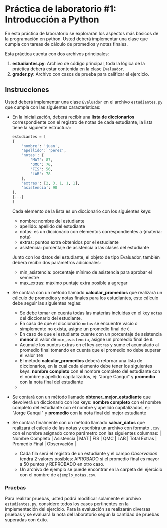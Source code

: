 # Práctica de laboratorio #1: Introducción a Python
En esta práctica de laboratorio se explorarán los aspectos más básicos de la programación en python. Usted deberá 
implementar una clase que cumpla con tareas de cálculo de promedios y notas finales.

Esta práctica cuenta con dos archivos principales:
  1. **estudiantes.py**: Archivo de código principal, toda la lógica de la práctica deberá estar contenida en la clase `Evaluador`.
  2. **grader.py**: Archivo con casos de prueba para calificar el ejercicio.

## Instrucciones
Usted deberá implementar una clase `Evaluador` en el archivo `estudiantes.py` que cumpla con las siguientes características:
  - En la inicialización, deberá recibir una **lista de diccionarios** correspondiente con el registro de notas de cada estudiante,
    la lista tiene la siguiente estructura:
    ```python
    estudiantes = [
    {
        'nombre': 'juan',
        'apellido': 'perez',
        'notas': {
            'MAT': 87,
            'QMC': 76,
            'FIS': 56,
            'LAB': 78
        },
        'extras': [2, 3, 1, 1, 1],
        'asistencia': 90
    },
    {...}
    ]
    ```
    Cada elemento de la lista es un diccionario con los siguientes keys:
      - nombre: nombre del estudiante
      - apellido: apellido del estudiante
      - notas: es un diccionario con elementos correspondientes a {materia: nota}
      - extras: puntos extra obtenidos por el estudiante
      - asistencia: porcentaje de asistencia a las clases del estudiante
    
    Junto con los datos del estudiante, el objeto de tipo Evaluador, también deberá recibir dos parámetros adicionales:
      - min_asistencia: porcentaje mínimo de asistencia para aprobar el semestre
      - max_extras: máximo puntaje extra posible a agregar
    
  - Se contará con un método llamado **calcular_promedios** que realizará un cálculo de promedios y notas finales
    para los estudiantes, este cálculo debe seguir las siguientes reglas:
    - Se debe tomar en cuenta todas las materias incluidas en el key `notas` del diccionario del estudiante. 
    - En caso de que el diccionario `notas` se encuentre vacìo o simplemente no exista, asigne un promedio final de `0`.
    - En caso de que el estudiante cuente con un porcentaje de asistencia **menor** al valor de `min_asistencia`, asigne un promedio final de `0`.
    - Acumule los puntos extras en el key `extras` y sume el acumulado al promedio final tomando en cuenta que el promedio no debe superar el valor `100`
    - El método **calcular_promedios** deberá retornar una lista de diccionarios, en la cual cada elemento debe tener los siguientes keys: **nombre completo** con el 
      nombre completo del estudiante con el nombre y apellido capitalizados, ej: "Jorge Canqui" y **promedio** con la nota final del estudiante
    - 
  - Se contará con un método llamado **obtener_mejor_estudiante** que devolverá un diccionario con los keys: **nombre completo** con el 
      nombre completo del estudiante con el nombre y apellido capitalizados, ej: "Jorge Canqui" y **promedio** con la nota final del mejor estudiante
  - Se contará finalmente con un método llamado **salvar_datos** que realizará el cálculo de las notas y escribirá un archivo con formato 
    `.csv` con el nombre asignado como parámetro con las siguientes columnas: | Nombre Completo | Asistencia | MAT | FIS | QMC | LAB | Total Extras | Promedio Final | Observación |
    - Cada fila será el registro de un estudiante y el campo *Observación* tendrá 2 valores posibles: APROBADO si el promedio final es mayor a 50 puntos y REPROBADO en otro caso.
    - Un archivo de ejemplo se puede encontrar en la carpeta del ejercicio con el nombre de `ejemplo_notas.csv`. 
    
### Pruebas
Para realizar pruebas, usted podrá modificar solamente el archivo `estudiantes.py`, considere todos los casos pertinentes
en la implementación del ejercicio. Para la evaluación se realizarán diversas pruebas y se evaluará la nota del laboratorio según
la cantidad de pruebas superadas con éxito.